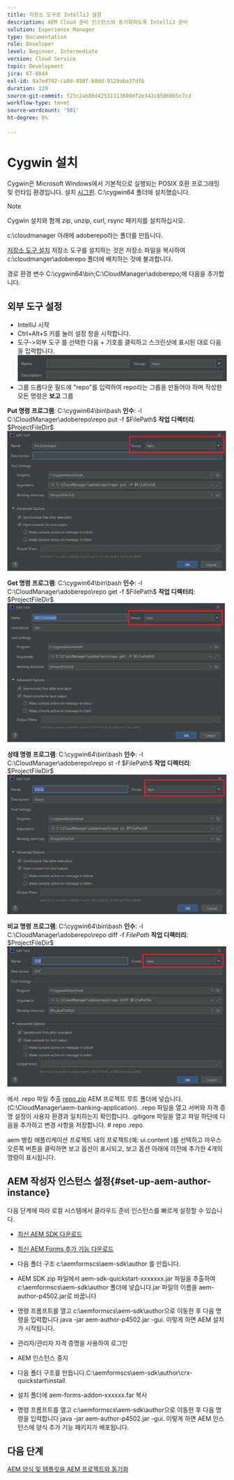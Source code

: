 ```yaml
---
title: 저장소 도구로 IntelliJ 설정
description: AEM Cloud 준비 인스턴스와 동기화하도록 IntelliJ 준비
solution: Experience Manager
type: Documentation
role: Developer
level: Beginner, Intermediate
version: Cloud Service
topic: Development
jira: KT-8844
exl-id: 9a7ed792-ca0d-458f-b8dd-9129aba37df6
duration: 119
source-git-commit: f23c2ab86d42531113690df2e342c65060b5c7cd
workflow-type: tm+mt
source-wordcount: '501'
ht-degree: 0%

---
```


# Cygwin 설치


Cygwin은 Microsoft Windows에서 기본적으로 실행되는 POSIX 호환 프로그래밍 및 런타임 환경입니다.
설치 [시그윈](https://www.cygwin.com/). C:\cygwin64 폴더에 설치했습니다.
>[!NOTE]
> Cygwin 설치와 함께 zip, unzip, curl, rsync 패키지를 설치하십시오.

c:\cloudmanager 아래에 adoberepo라는 폴더를 만듭니다.

[저장소 도구 설치](https://github.com/Adobe-Marketing-Cloud/tools/tree/master/repo) 저장소 도구를 설치하는 것은 저장소 파일을 복사하여 c:\cloudmanger\adoberepo 폴더에 배치하는 것에 불과합니다.

경로 환경 변수 C:\cygwin64\bin;C:\CloudManager\adoberepo;에 다음을 추가합니다.

## 외부 도구 설정

* IntelliJ 시작
* Ctrl+Alt+S 키를 눌러 설정 창을 시작합니다.
* 도구->외부 도구 를 선택한 다음 + 기호를 클릭하고 스크린샷에 표시된 대로 다음을 입력합니다.
  ![rep](assets/repo.png)
* 그룹 드롭다운 필드에 &quot;repo&quot;를 입력하여 repo라는 그룹을 만들어야 하며 작성한 모든 명령은 **보고** 그룹


**Put 명령**
**프로그램**: C:\cygwin64\bin\bash
**인수**: -l C:\CloudManager\adoberepo\repo put -f \$FilePath\$
**작업 디렉터리**: \$ProjectFileDir\$
![put 명령](assets/put-command.png)

**Get 명령**
**프로그램**: C:\cygwin64\bin\bash
**인수**: -l C:\CloudManager\adoberepo\repo get -f \$FilePath\$
**작업 디렉터리**: \$ProjectFileDir\$
![get-command](assets/get-command.png)

**상태 명령**
**프로그램**: C:\cygwin64\bin\bash
**인수**: -l C:\CloudManager\adoberepo\repo st -f \$FilePath\$
**작업 디렉터리**: \$ProjectFileDir\$
![status-command](assets/status-command.png)

**비교 명령**
**프로그램**: C:\cygwin64\bin\bash
**인수**: -l C:\CloudManager\adoberepo\repo diff -f $FilePath$
**작업 디렉터리**: \$ProjectFileDir\$
![diff-command](assets/diff-command.png)

에서 .repo 파일 추출 [repo.zip](assets/repo.zip) AEM 프로젝트 루트 폴더에 넣습니다. (C:\CloudManager\aem-banking-application). .repo 파일을 열고 서버와 자격 증명 설정이 사용자 환경과 일치하는지 확인합니다.
.gitigore 파일을 열고 파일 하단에 다음을 추가하고 변경 사항을 저장합니다. \# repo .repo

aem 뱅킹 애플리케이션 프로젝트 내의 프로젝트(예: ui.content )를 선택하고 마우스 오른쪽 버튼을 클릭하면 보고 옵션이 표시되고, 보고 옵션 아래에 이전에 추가한 4개의 명령이 표시됩니다.

## AEM 작성자 인스턴스 설정{#set-up-aem-author-instance}

다음 단계에 따라 로컬 시스템에서 클라우드 준비 인스턴스를 빠르게 설정할 수 있습니다.
* [최신 AEM SDK 다운로드](https://experience.adobe.com/#/downloads/content/software-distribution/en/aemcloud.html)

* [최신 AEM Forms 추가 기능 다운로드](https://experience.adobe.com/#/downloads/content/software-distribution/en/aemcloud.html)

* 다음 폴더 구조 c:\aemformscs\aem-sdk\author 를 만듭니다.

* AEM SDK zip 파일에서 aem-sdk-quickstart-xxxxxxx.jar 파일을 추출하여 c:\aemformscs\aem-sdk\author 폴더에 넣습니다.jar 파일의 이름을 aem-author-p4502.jar로 바꿉니다

* 명령 프롬프트를 열고 c:\aemformscs\aem-sdk\author으로 이동한 후 다음 명령을 입력합니다 java -jar aem-author-p4502.jar -gui. 이렇게 하면 AEM 설치가 시작됩니다.
* 관리자/관리자 자격 증명을 사용하여 로그인
* AEM 인스턴스 중지
* 다음 폴더 구조를 만듭니다.C:\aemformscs\aem-sdk\author\crx-quickstart\install
* 설치 폴더에 aem-forms-addon-xxxxxx.far 복사
* 명령 프롬프트를 열고 c:\aemformscs\aem-sdk\author으로 이동한 후 다음 명령을 입력합니다 java -jar aem-author-p4502.jar -gui. 이렇게 하면 AEM 인스턴스에 양식 추가 기능 패키지가 배포됩니다.

## 다음 단계

[AEM 양식 및 템플릿을 AEM 프로젝트와 동기화](./deploy-your-first-form.md)
